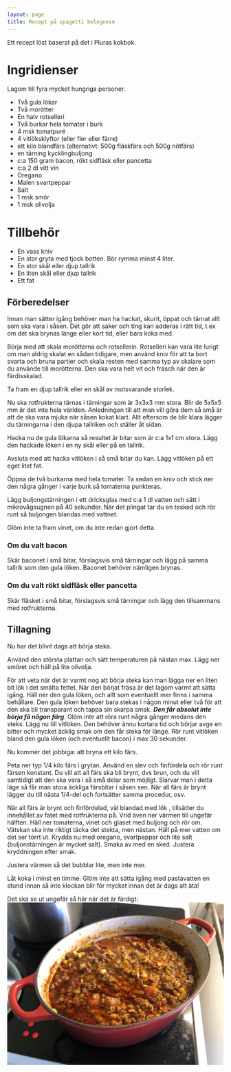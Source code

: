 ```yaml
---
layout: page
title: Recept på spagetti bolognese
---
```




Ett recept löst baserat på det i Pluras kokbok.

# Ingridienser 
Lagom till fyra mycket hungriga personer.

* Två gula lökar
* Två morötter
* En halv rotselleri
* Två burkar hela tomater i burk
* 4 msk tomatpuré
* 4 vitlöksklyftor (eller fler eller färre)
* ett kilo blandfärs (alternativt: 500g fläskfärs och 500g nötfärs)
* en tärning kycklingbuljong
* c:a 150 gram bacon, rökt sidfläsk eller pancetta
* c:a 2 dl vitt vin
* Oregano
* Malen svartpeppar
* Salt
* 1 msk smör
* 1 msk olivolja

# Tillbehör

* En vass kniv
* En stor gryta med tjock botten. Bör rymma minst 4 liter.
* En stor skål eller djup tallrik
* En liten skål eller djup tallrik
* Ett fat

## Förberedelser

Innan man sätter igång behöver man ha hackat, skurit, öppat och tärnat allt som ska vara i såsen. Det gör att saker och ting kan adderas i rätt tid, t.ex om det ska brynas länge eller kort tid, eller bara koka med.

Börja med att skala morötterna och rotsellerin. Rotselleri kan vara lite lurigt om man aldrig skalat en sådan tidigare, men använd kniv för att ta bort svarta och bruna partier och skala resten med samma typ av skalare som du använde till morötterna. Den ska vara helt vit och fräsch när den är färdisskalad.

Ta fram en djup tallrik eller en skål av motsvarande storlek.

Nu ska rotfrukterna tärnas i tärningar som är 3x3x3 mm stora. Blir de 5x5x5 mm är det inte hela världen. Anledningen till att man vill göra dem så små är att de ska vara mjuka när såsen kokat klart. 
Allt eftersom de blir klara lägger du tärningarna i den djupa tallriken och ställer åt sidan.

Hacka nu de gula lökarna så resultet är bitar som är c:a 1x1 cm stora. Lägg den hackade löken i en ny skål eller på en tallrik.

Avsluta med att hacka vitlöken i så små bitar du kan. Lägg vitlöken på ett eget litet fat.

Öppna de två burkarna med hela tomater. Ta sedan en kniv och stick ner den några gånger i varje burk så tomaterna punkteras.

Lägg buljongstärningen i ett dricksglas med c:a 1 dl vatten och sätt i mikrovågsugnen på 40 sekunder. När det plingat tar du en tesked och rör runt så buljongen blandas med vattnet.

Glöm inte ta fram vinet, om du inte redan gjort detta.

### Om du valt bacon

Skär baconet i små bitar, förslagsvis små tärningar och lägg på samma tallrik som den gula löken. Baconet behöver nämligen brynas.

### Om du valt rökt sidfläsk eller pancetta

Skär fläsket i små bitar, förslagsvis små tärningar och lägg den tillsammans med rotfrukterna.

## Tillagning

Nu har det blivit dags att börja steka.

Använd den största plattan och sätt temperaturen på nästan max.
Lägg ner smöret och häll på lite olivolja.

För att veta när det är varmt nog att börja steka kan man lägga ner en liten bit lök i det smälta fettet. När den börjat fräsa är det lagom varmt att sätta igång.
Häll ner den gula löken, och allt som eventuellt mer finns i samma behållare.
Den gula löken behöver bara stekas i någon minut eller två för att den ska bli transparant och tappa sin skarpa smak. ***Den får absolut inte börja få någon färg***. Glöm inte att röra runt några gånger medans den steks. Lägg nu till vitlöken. Den behöver ännu kortara tid och börjar avge en bitter och mycket äcklig smak om den får steka för länge. Rör runt vitlöken bland den gula löken (och eventuellt bacon) i max 30 sekunder.

Nu kommer det jobbiga: att bryna ett kilo färs.

Peta ner typ 1/4 kilo färs i grytan. Använd en slev och finfördela och rör runt färsen konstant. Du vill att all färs ska bli brynt, dvs brun, och du vill samtidigt att den ska vara i så små delar som möjligt. Slarvar man i detta läge så får man stora äckliga färsbitar i såsen sen. När all färs är brynt lägger du till nästa 1/4-del och fortsätter samma procedur, osv.

När all färs är brynt och finfördelad, väl blandad med lök , tillsätter du innehållet av fatet med rotfrukterna på. Vrid även ner värmen till ungefär hälften.
Häll ner tomaterna, vinet och glaset med buljong och rör om. Vätskan ska inte riktigt täcka det stekta, men nästan. Häll på mer vatten om det ser torrt ut.
Krydda nu med oregano, svartpeppar och lite salt (buljonstärningen är mycket salt). Smaka av med en sked. Justera kryddningen efter smak.

Justera värmen så det bubblar lite, men inte mer.

Låt koka i minst en timme. Glöm inte att sätta igång med pastavatten en stund innan så inte klockan blir för mycket innan det är dags att äta!

Det ska se ut ungefär så här när det är färdigt:
![bild på köttfärs](/img/recept/bolognese.jpg)





